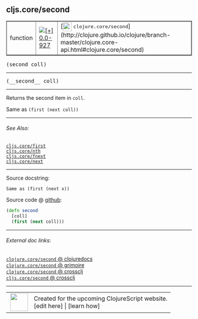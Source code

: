 ## cljs.core/second



 <table border="1">
<tr>
<td>function</td>
<td><a href="https://github.com/cljsinfo/cljs-api-docs/tree/0.0-927"><img valign="middle" alt="[+] 0.0-927" title="Added in 0.0-927" src="https://img.shields.io/badge/+-0.0--927-lightgrey.svg"></a> </td>
<td>
[<img height="24px" valign="middle" src="http://i.imgur.com/1GjPKvB.png"> <samp>clojure.core/second</samp>](http://clojure.github.io/clojure/branch-master/clojure.core-api.html#clojure.core/second)
</td>
</tr>
</table>

<samp>(second coll)</samp><br>

---

 <samp>
(__second__ coll)<br>
</samp>

---

Returns the second item in `coll`.

Same as `(first (next coll))`



---


###### See Also:

[`cljs.core/first`](../cljs.core/first.md)<br>
[`cljs.core/nth`](../cljs.core/nth.md)<br>
[`cljs.core/fnext`](../cljs.core/fnext.md)<br>
[`cljs.core/next`](../cljs.core/next.md)<br>

---


Source docstring:

```
Same as (first (next x))
```


Source code @ [github]():

```clj
(defn second
  [coll]
  (first (next coll)))
```

<!--
Repo - tag - source tree - lines:

 <pre>

</pre>

-->

---



###### External doc links:

[`clojure.core/second` @ clojuredocs](http://clojuredocs.org/clojure.core/second)<br>
[`clojure.core/second` @ grimoire](http://conj.io/store/v1/org.clojure/clojure/1.7.0-beta3/clj/clojure.core/second/)<br>
[`clojure.core/second` @ crossclj](http://crossclj.info/fun/clojure.core/second.html)<br>
[`cljs.core/second` @ crossclj](http://crossclj.info/fun/cljs.core.cljs/second.html)<br>

---

 <table>
<tr><td>
<img valign="middle" align="right" width="48px" src="http://i.imgur.com/Hi20huC.png">
</td><td>
Created for the upcoming ClojureScript website.<br>
[edit here] | [learn how]
</td></tr></table>

[edit here]:https://github.com/cljsinfo/cljs-api-docs/blob/master/cljsdoc/cljs.core/second.cljsdoc
[learn how]:https://github.com/cljsinfo/cljs-api-docs/wiki/cljsdoc-files

<!--

This information was too distracting to show to readers, but I'll leave it
commented here since it is helpful to:

- pretty-print the data used to generate this document
- and show how to retrieve that data



The API data for this symbol:

```clj
{:description "Returns the second item in `coll`.\n\nSame as `(first (next coll))`",
 :ns "cljs.core",
 :name "second",
 :signature ["[coll]"],
 :name-encode "second",
 :history [["+" "0.0-927"]],
 :type "function",
 :clj-equiv {:full-name "clojure.core/second",
             :url "http://clojure.github.io/clojure/branch-master/clojure.core-api.html#clojure.core/second"},
 :related ["cljs.core/first"
           "cljs.core/nth"
           "cljs.core/fnext"
           "cljs.core/next"],
 :full-name-encode "cljs.core/second",
 :source {:code "(defn second\n  [coll]\n  (first (next coll)))",
          :title "Source code",
          :repo "clojurescript",
          :tag "r1.9.36",
          :filename "src/main/cljs/cljs/core.cljs",
          :lines [1607 1610],
          :url "https://github.com/clojure/clojurescript/blob/r1.9.36/src/main/cljs/cljs/core.cljs#L1607-L1610"},
 :usage ["(second coll)"],
 :full-name "cljs.core/second",
 :docstring "Same as (first (next x))",
 :cljsdoc-url "https://github.com/cljsinfo/cljs-api-docs/blob/master/cljsdoc/cljs.core/second.cljsdoc"}

```

Retrieve the API data for this symbol:

```clj
;; from Clojure REPL
(require '[clojure.edn :as edn])
(-> (slurp "https://raw.githubusercontent.com/cljsinfo/cljs-api-docs/catalog/cljs-api.edn")
    (edn/read-string)
    (get-in [:symbols "cljs.core/second"]))
```

-->
